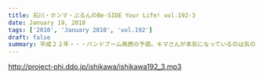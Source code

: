 ```yaml
---
title: 石川・ホンマ・ぶるんのBe-SIDE Your Life! vol.192-3
date: January 19, 2010
tags: ['2010', 'January 2010', 'vol.192']
draft: false
summary: 平成２２年・・・バンドブーム再燃の予感。キマさんが本気になっているのは気のせいか・・・NAMAE
---
```


http://project-phi.ddo.jp/ishikawa/ishikawa192_3.mp3